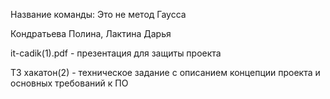 Название команды: Это не метод Гаусса

Кондратьева Полина, Лактина Дарья

it-cadik(1).pdf - презентация для защиты проекта

ТЗ хакатон(2) - техническое задание с описанием концепции проекта и основных требований к ПО

